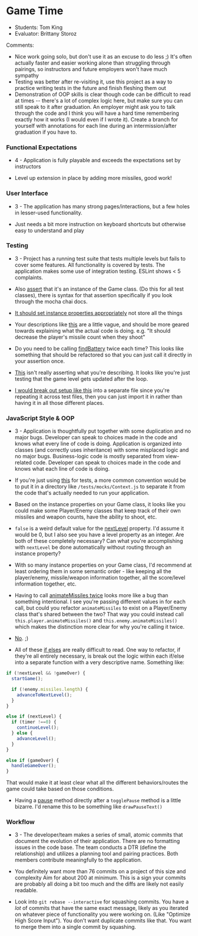# Game Time
* Students: Tom King
* Evaluator: Brittany Storoz

Comments:
* Nice work going solo, but don't use it as an excuse to do less ;) It's often actually faster and easier working alone than struggling through pairings, so instructors and future employers won't have much sympathy
* Testing was better after re-visiting it, use this project as a way to practice writing tests in the future and finish fleshing them out
* Demonstration of OOP skills is clear though code can be difficult to read at times -- there's a lot of complex logic here, but make sure you can still speak to it after graduation. An employer might ask you to talk through the code and I think you will have a hard time remembering exactly how it works (I would even if I wrote it). Create a branch for yourself with annotations for each line during an intermission/after graduation if you have to. 

### Functional Expectations

* 4 - Application is fully playable and exceeds the expectations set by instructors

* Level up extension in place by adding more missiles, good work!

### User Interface

* 3 - The application has many strong pages/interactions, but a few holes in lesser-used functionality.

* Just needs a bit more instruction on keyboard shortcuts but otherwise easy to understand and play

### Testing

* 3 - Project has a running test suite that tests multiple levels but fails to cover some features. All functionality is covered by tests. The application makes some use of integration testing. ESLint shows < 5 complaints.

* Also [assert](https://github.com/tomkingkong/game-time/blob/master/test/Game-test.js#L31) that it's an instance of the Game class. (Do this for all test classes), there is syntax for that assertion specifically if you look through the mocha chai docs.

* [It should set instance properties appropriately](https://github.com/tomkingkong/game-time/blob/master/test/Game-test.js#L34) not store all the things

* Your descriptions like [this](https://github.com/tomkingkong/game-time/blob/master/test/Game-test.js#L85) are a little vague, and should be more geared towards explaining what the actual code is doing. e.g. "It should decrease the player's missile count when they shoot"

* Do you need to be calling [findBattery](https://github.com/tomkingkong/game-time/blob/master/test/Game-test.js#L129-L131) twice each time? This looks like something that should be refactored so that you can just call it directly in your assertion once.

* [This](https://github.com/tomkingkong/game-time/blob/master/test/Game-test.js#L141) isn't really asserting what you're describing. It looks like you're just testing that the game level gets updated after the loop.

* [I would break out setup like this](https://github.com/tomkingkong/game-time/blob/master/test/Weapon-test.js#L8-L20) into a separate file since you're repeating it across test files, then you can just import it in rather than having it in all those different places. 

### JavaScript Style & OOP

* 3 - Application is thoughtfully put together with some duplication and no major bugs. Developer can speak to choices made in the code and knows what every line of code is doing. Application is organized into classes (and correctly uses inheritance) with some misplaced logic and no major bugs. Business-logic code is mostly separated from view-related code. Developer can speak to choices made in the code and knows what each line of code is doing.


* If you're just using [this](https://github.com/tomkingkong/game-time/blob/master/lib/Context.js) for tests, a more common convention would be to put it in a directory like `/tests/mocks/Context.js` to separate it from the code that's actually needed to run your application.

* Based on the instance properties on your Game class, it looks like you could make some Player/Enemy classes that keep track of their own missiles and weapon counts, have the ability to shoot, etc.

* `false` is a weird default value for the [nextLevel](https://github.com/tomkingkong/game-time/blob/master/lib/Game.js#L19) property. I'd assume it would be 0, but I also see you have a level property as an integer. Are both of these completely necessary? Can what you're accomplishing with `nextLevel` be done automatically without routing through an instance property?

* With so many instance properties on your Game class, I'd recommend at least ordering them in some semantic order - like keeping all the player/enemy, missile/weapon information together, all the score/level information together, etc.

* Having to call [animateMissiles twice](https://github.com/tomkingkong/game-time/blob/master/lib/Game.js#L33-L34) looks more like a bug than something intentional. I see you're passing different values in for each call, but could you refactor `animateMissiles` to exist on a Player/Enemy class that's shared between the two? That way you could instead call `this.player.animateMissiles()` and `this.enemy.animateMissiles()` which makes the distinction more clear for why you're calling it twice.

* [No](https://github.com/tomkingkong/game-time/blob/master/lib/Game.js#L38-L40). ;) 

* All of these [if elses](https://github.com/tomkingkong/game-time/blob/master/lib/Game.js#L32-L56) are really difficult to read. One way to refactor, if they're all entirely necessary, is break out the logic within each if/else into a separate function with a very descriptive name. Something like:

```js
if (!nextLevel && !gameOver) {
  startGame();

  if (!enemy.missiles.length) {
    advanceToNextLevel();
  }
}

else if (nextLevel) {
  if (timer !==0) {
    continueLevel();
  } else {
    advanceLevel();
  }
}

else if (gameOver) {
  handleGameOver();
}
```

That would make it at least clear what all the different behaviors/routes the game could take based on those conditions.

* Having a [pause](https://github.com/tomkingkong/game-time/blob/master/lib/Game.js#L63) method directly after a `togglePause` method is a little bizarre. I'd rename this to be something like `drawPauseText()`

### Workflow

* 3 - The developer/team makes a series of small, atomic commits that document the evolution of their application. There are no formatting issues in the code base. The team conducts a DTR (define the relationship) and utilizes a planning tool and pairing practices. Both members contribute meaningfully to the application.

* You definitely want more than 76 commits on a project of this size and complexity Aim for about 200 at minimum. This is a sign your commits are probably all doing a bit too much and the diffs are likely not easily readable.

* Look into `git rebase --interactive` for squashing commits. You have a *lot* of commits that have the same exact message, likely as you iterated on whatever piece of functionality you were working on. (Like "Optimize High Score Input"). You don't want duplicate commits like that. You want to merge them into a single commit by squashing.